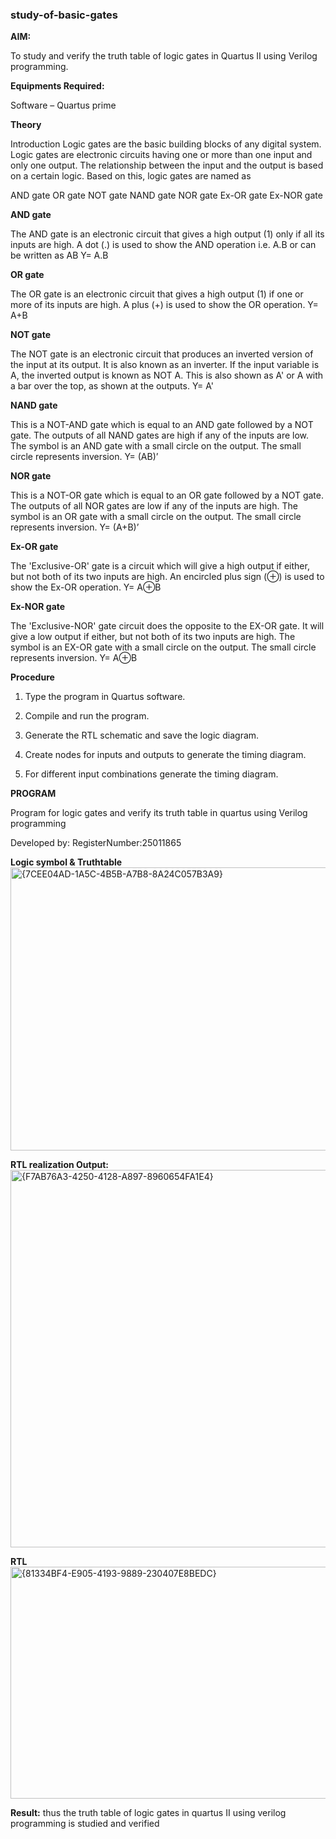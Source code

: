 ### study-of-basic-gates

**AIM:** 

To study and verify the truth table of logic gates in Quartus II using Verilog programming.

**Equipments Required:**

Software – Quartus prime 

**Theory**

Introduction Logic gates are the basic building blocks of any digital system. Logic gates are electronic circuits having one or more than one input and only one output. The relationship between the input and the output is based on a certain logic. Based on this, logic gates are named as

AND gate OR gate NOT gate NAND gate NOR gate Ex-OR gate Ex-NOR gate

**AND gate**

The AND gate is an electronic circuit that gives a high output (1) only if all its inputs are high. A dot (.) is used to show the AND operation i.e. A.B or can be written as AB
Y= A.B

**OR gate** 

The OR gate is an electronic circuit that gives a high output (1) if one or more of its inputs are high. A plus (+) is used to show the OR operation.
Y= A+B

**NOT gate**

The NOT gate is an electronic circuit that produces an inverted version of the input at its output. It is also known as an inverter. If the input variable is A, the inverted output is known as NOT A. This is also shown as A' or A with a bar over the top, as shown at the outputs.
Y= A'

**NAND gate**

This is a NOT-AND gate which is equal to an AND gate followed by a NOT gate. The outputs of all NAND gates are high if any of the inputs are low. The symbol is an AND gate with a small circle on the output. The small circle represents inversion.
Y= (AB)’

**NOR gate**

This is a NOT-OR gate which is equal to an OR gate followed by a NOT gate. The outputs of all NOR gates are low if any of the inputs are high. The symbol is an OR gate with a small circle on the output. The small circle represents inversion.
Y= (A+B)’

**Ex-OR gate**

The 'Exclusive-OR' gate is a circuit which will give a high output if either, but not both of its two inputs are high. An encircled plus sign (⊕) is used to show the Ex-OR operation.
Y= A⊕B

**Ex-NOR gate**

The 'Exclusive-NOR' gate circuit does the opposite to the EX-OR gate. It will give a low output if either, but not both of its two inputs are high. The symbol is an EX-OR gate with a small circle on the output. The small circle represents inversion.
Y= A⊕B

**Procedure** 

1.	Type the program in Quartus software.

2.	Compile and run the program.

3.	Generate the RTL schematic and save the logic diagram.

4.	Create nodes for inputs and outputs to generate the timing diagram.

5.	For different input combinations generate the timing diagram.



**PROGRAM**

Program for logic gates and verify its truth table in quartus using Verilog programming

 Developed by: RegisterNumber:25011865 
 
**Logic symbol & Truthtable**<img width="756" height="453" alt="{7CEE04AD-1A5C-4B5B-A7B8-8A24C057B3A9}" src="https://github.com/user-attachments/assets/4881d1b9-d45b-49b1-bb0e-eef8b26cb4a6" />


**RTL realization Output:**<img width="773" height="604" alt="{F7AB76A3-4250-4128-A897-8960654FA1E4}" src="https://github.com/user-attachments/assets/c481112d-46f9-41d2-8a46-8d14cbf3d251" />
 

**RTL**<img width="820" height="371" alt="{81334BF4-E905-4193-9889-230407E8BEDC}" src="https://github.com/user-attachments/assets/73c7788f-53fa-440f-a97b-7c967b5b9cc0" />


**Result:** thus the truth table of logic gates in quartus II using verilog programming is studied and verified


